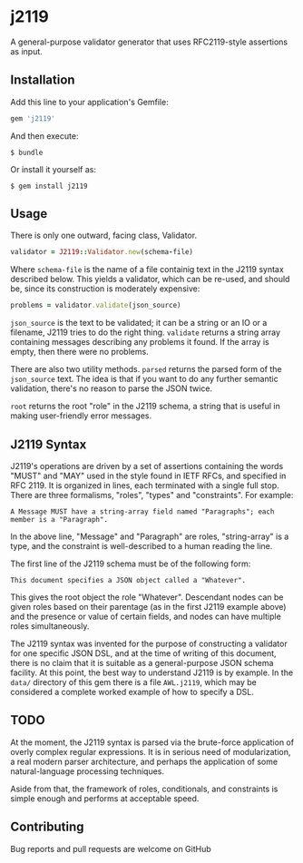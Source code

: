 # j2119
A general-purpose validator generator that uses RFC2119-style assertions as input.

## Installation

Add this line to your application's Gemfile:

```ruby
gem 'j2119'
```

And then execute:

    $ bundle

Or install it yourself as:

    $ gem install j2119

## Usage

There is only one outward, facing class, Validator.

```ruby
validator = J2119::Validator.new(schema-file)
```

Where ```schema-file``` is the name of a file containig text in the J2119 
syntax described below. This yields a validator, which can be re-used,
and should be, since its construction is moderately expensive:

```ruby
problems = validator.validate(json_source)
```

```json_source``` is the text to be validated; it can be a string or an IO or
a filename, J2119 tries to do the right thing. ```validate``` returns a string
array containing messages describing any problems it found. If the array is
empty, then there were no problems.

There are also two utility methods. ```parsed``` returns the parsed form of
the ```json_source``` text.  The idea is that if you want to do any further
semantic validation, there's no reason to parse the JSON twice.

```root``` returns the root "role" in the J2119 schema, a string that is
useful in making user-friendly error messages.

## J2119 Syntax

J2119's operations are driven by a set of assertions containing the words
"MUST" and "MAY" used in the style found in IETF RFCs, and specified in
RFC 2119.  It is organized in lines, each terminated with a single full stop.
There are three formalisms, "roles", "types" and "constraints". For example:

```
A Message MUST have a string-array field named "Paragraphs"; each member is a "Paragraph".
```

In the above line, "Message" and "Paragraph" are roles, "string-array" is a
type, and the constraint is well-described to a human reading the line.

The first line of the J2119 schema must be of the following form:

```
This document specifies a JSON object called a "Whatever".
```

This gives the root object the role "Whatever". Descendant nodes can be given
roles based on their parentage (as in the first J2119 example above) and the
presence or value of certain fields, and nodes can have multiple roles
simultaneously.

The J2119 syntax was invented for the purpose of constructing a validator for
one specific JSON DSL, and at the time of writing of this document, there is
no claim that it is suitable as a general-purpose JSON schema facility.  At
this point, the best way to understand J2119 is by example.  In the
```data/``` directory of this gem there is a file ```AWL.j2119```, which
may be considered a complete worked example of how to specify a DSL.

## TODO

At the moment, the J2119 syntax is parsed via the brute-force application of
overly complex regular expressions.  It is in serious need of modularization,
a real modern parser architecture, and perhaps the application of some
natural-language processing techniques.

Aside from that, the framework of roles,
conditionals, and constraints is simple enough and performs at acceptable
speed.

## Contributing

Bug reports and pull requests are welcome on GitHub 

